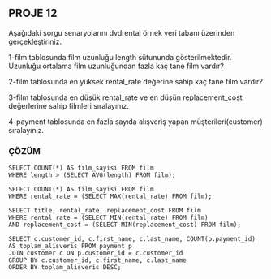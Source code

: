 ## PROJE 12
Aşağıdaki sorgu senaryolarını dvdrental örnek veri tabanı üzerinden gerçekleştiriniz.

1-film tablosunda film uzunluğu length sütununda gösterilmektedir. Uzunluğu ortalama film uzunluğundan fazla kaç tane film vardır?

2-film tablosunda en yüksek rental_rate değerine sahip kaç tane film vardır?

3-film tablosunda en düşük rental_rate ve en düşün replacement_cost değerlerine sahip filmleri sıralayınız.

4-payment tablosunda en fazla sayıda alışveriş yapan müşterileri(customer) sıralayınız.

### ÇÖZÜM

```
SELECT COUNT(*) AS film_sayisi FROM film
WHERE length > (SELECT AVG(length) FROM film);

SELECT COUNT(*) AS film_sayisi FROM film
WHERE rental_rate = (SELECT MAX(rental_rate) FROM film);

SELECT title, rental_rate, replacement_cost FROM film
WHERE rental_rate = (SELECT MIN(rental_rate) FROM film)
AND replacement_cost = (SELECT MIN(replacement_cost) FROM film);

SELECT c.customer_id, c.first_name, c.last_name, COUNT(p.payment_id) AS toplam_alisveris FROM payment p
JOIN customer c ON p.customer_id = c.customer_id
GROUP BY c.customer_id, c.first_name, c.last_name
ORDER BY toplam_alisveris DESC;

```


